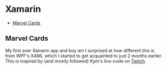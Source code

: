 # Xamarin

* [Marvel Cards](#marvel-cards)

## Marvel Cards

My first ever Xamarin app and boy am I surprised at how different this is from WPF's XAML which I started to get acquainted to just 2 months earlier. This is inspired by (and mostly followed) Kym's live-code on [Twitch](https://m.twitch.tv/videos/461255725).
